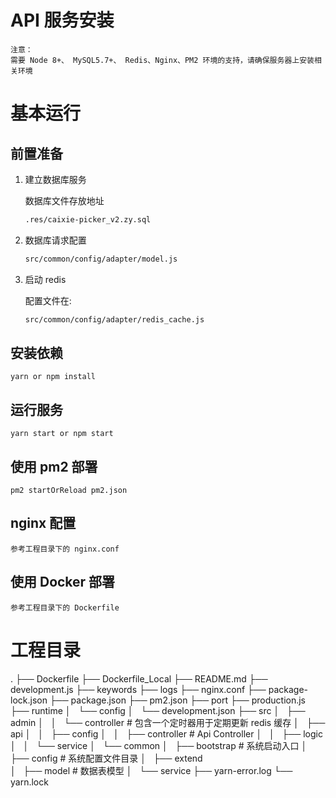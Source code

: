 # API 服务安装
    注意：
    需要 Node 8+、 MySQL5.7+、 Redis、Nginx、PM2 环境的支持，请确保服务器上安装相关环境
    
# 基本运行
## 前置准备
1. 建立数据库服务

    数据库文件存放地址
    ```bash
    .res/caixie-picker_v2.zy.sql
    ```  
 
2. 数据库请求配置
    ```bash
    src/common/config/adapter/model.js
    ```  
  
3. 启动 redis

   配置文件在: 
   
   ```bash
   src/common/config/adapter/redis_cache.js
   ```  
        
## 安装依赖

```
yarn or npm install
```

## 运行服务

```
yarn start or npm start
```

## 使用 pm2 部署

```
pm2 startOrReload pm2.json
```

## nginx 配置
    参考工程目录下的 nginx.conf
    
## 使用 Docker 部署
    参考工程目录下的 Dockerfile
    
    
# 工程目录
.
├── Dockerfile
├── Dockerfile_Local
├── README.md
├── development.js
├── keywords
├── logs
├── nginx.conf
├── package-lock.json
├── package.json
├── pm2.json
├── port
├── production.js
├── runtime
│   └── config
│       └── development.json
├── src
│   ├── admin
│   │   └── controller              # 包含一个定时器用于定期更新 redis 缓存
│   ├── api
│   │   ├── config 
│   │   ├── controller              # Api Controller
│   │   ├── logic
│   │   └── service
│   └── common
│       ├── bootstrap               # 系统启动入口
│       ├── config                  # 系统配置文件目录
│       ├── extend                  
│       ├── model                   # 数据表模型
│       └── service
├── yarn-error.log
└── yarn.lock

